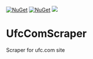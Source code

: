 [![NuGet](https://img.shields.io/nuget/v/UfcComScraper.svg)](https://www.nuget.org/packages/UfcComScraper) 
[![NuGet](https://img.shields.io/nuget/dt/UfcComScraper.svg)](https://www.nuget.org/packages/UfcComScraper)
![](https://vistr.dev/badge?repo=tomaszcekalo.UfcComScraper)

# UfcComScraper
Scraper for ufc.com site
